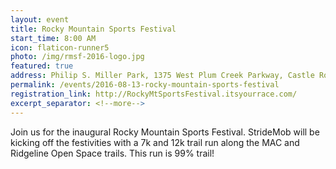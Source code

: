 ```yaml
---
layout: event
title: Rocky Mountain Sports Festival
start_time: 8:00 AM
icon: flaticon-runner5
photo: /img/rmsf-2016-logo.jpg
featured: true
address: Philip S. Miller Park, 1375 West Plum Creek Parkway, Castle Rock, CO 80109
permalink: /events/2016-08-13-rocky-mountain-sports-festival
registration_link: http://RockyMtSportsFestival.itsyourrace.com/
excerpt_separator: <!--more-->
---
```


Join us for the inaugural Rocky Mountain Sports Festival.
StrideMob will be kicking off the festivities with a 7k and 12k trail run along the MAC and Ridgeline Open Space trails. This run is 99% trail!
